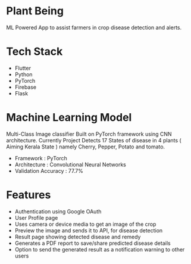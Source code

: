# Plant Being

ML Powered App to assist farmers in crop disease detection and alerts.

# Tech Stack

- Flutter
- Python
- PyTorch
- Firebase
- Flask

# Machine Learning Model

Multi-Class Image classifier Built on PyTorch framework using CNN architecture. Currently Project Detects 17 States of disease in 4 plants ( Aiming Kerala State ) namely Cherry, Pepper, Potato and tomato.

- Framework : PyTorch
- Architecture : Convolutional Neural Networks
- Validation Accuracy : 77.7%


# Features

- Authentication using Google OAuth
- User Profile page
- Uses camera or device media to get an image of the crop
- Preview the image and sends it to API, for disease detection
- Result page showing detected disease and remedy
- Generates a PDF report to save/share predicted disease details
- Option to send the generated result as a notification warning to other users



